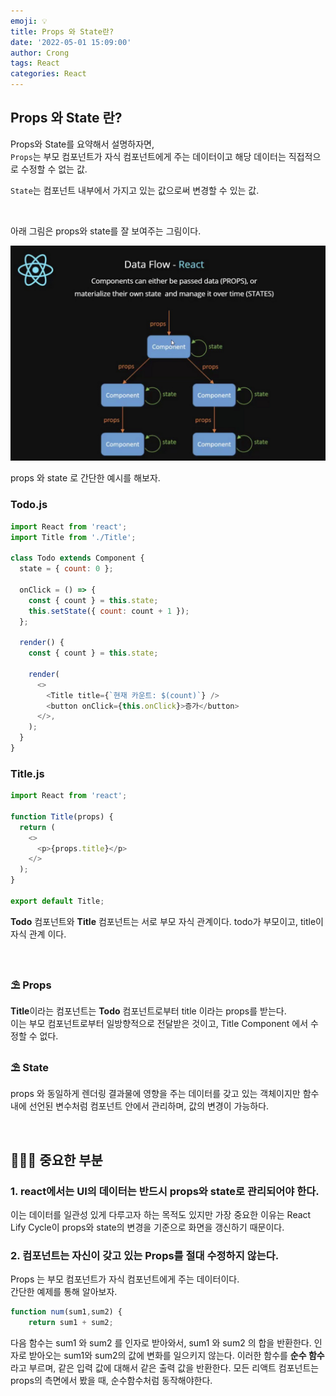 ```yaml
---
emoji: 💡
title: Props 와 State란?
date: '2022-05-01 15:09:00'
author: Crong
tags: React
categories: React
---
```


## Props 와 State 란?

Props와 State를 요약해서 설명하자면, <br>
`Props`는 부모 컴포넌트가 자식 컴포넌트에게 주는 데이터이고 해당 데이터는 직접적으로 수정할 수 없는 값.

`State`는 컴포넌트 내부에서 가지고 있는 값으로써 변경할 수 있는 값.

<br>

아래 그림은 props와 state를 잘 보여주는 그림이다.

![react_data_flow.png](react_data_flow.png)

props 와 state 로 간단한 예시를 해보자.

### Todo.js

```javascript
import React from 'react';
import Title from './Title';

class Todo extends Component {
  state = { count: 0 };

  onClick = () => {
    const { count } = this.state;
    this.setState({ count: count + 1 });
  };

  render() {
    const { count } = this.state;

    render(
      <>
        <Title title={`현재 카운트: $(count)`} />
        <button onClick={this.onClick}>증가</button>
      </>,
    );
  }
}
```

### Title.js

```javascript
import React from 'react';

function Title(props) {
  return (
    <>
      <p>{props.title}</p>
    </>
  );
}

export default Title;
```

<b>Todo</b> 컴포넌트와 <b>Title</b> 컴포넌트는 서로 부모 자식 관계이다. todo가 부모이고, title이 자식 관계 이다.

<br>

### ⛱️ Props

<b>Title</b>이라는 컴포넌트는 <b>Todo</b> 컴포넌트로부터 title 이라는 props를 받는다. <br>
이는 부모 컴포넌트로부터 일방향적으로 전달받은 것이고, Title Component 에서 수정할 수 없다.

### ⛱️ State

props 와 동일하게 렌더링 결과물에 영향을 주는 데이터를 갖고 있는 객체이지만 함수 내에 선언된 변수처럼 컴포넌트 안에서 관리하며, 값의 변경이 가능하다.

<br>

## 🙋🏻‍♂️ <b>중요한 부분</b>

### 1. react에서는 UI의 데이터는 반드시 props와 state로 관리되어야 한다.

이는 데이터를 일관성 있게 다루고자 하는 목적도 있지만 가장 중요한 이유는 React Lify Cycle이 props와 state의 변경을 기준으로 화면을 갱신하기 때문이다.

### 2. 컴포넌트는 자신이 갖고 있는 Props를 절대 수정하지 않는다.

Props 는 부모 컴포넌트가 자식 컴포넌트에게 주는 데이터이다. <br>
간단한 예제를 통해 알아보자.

```javascript
function num(sum1,sum2) {
    return sum1 + sum2;
```

다음 함수는 sum1 와 sum2 를 인자로 받아와서, sum1 와 sum2 의 합을 반환한다. 인자로 받아오는 sum1와 sum2의 값에 변화를 일으키지 않는다. 이러한 함수를 <b>순수 함수</b>라고 부르며, 같은 입력 값에 대해서 같은 출력 값을 반환한다. 모든 리액트 컴포넌트는 props의 측면에서 봤을 때, 순수함수처럼 동작해야한다.

```toc

```

<br>
<br>
